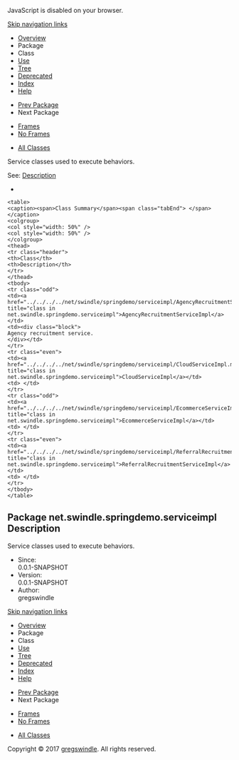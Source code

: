 JavaScript is disabled on your browser.

[Skip navigation
    links](#skip.navbar.top "Skip navigation links")

  - [Overview](../../../../overview-summary.md)
  - Package
  - Class
  - [Use](package-use.md)
  - [Tree](package-tree.md)
  - [Deprecated](../../../../deprecated-list.md)
  - [Index](../../../../index-all.md)
  - [Help](../../../../help-doc.md)

<!-- end list -->

  - [Prev Package](../../../../net/swindle/springdemo/service/package-summary.md)
  - Next Package

<!-- end list -->

  - [Frames](../../../../index.md?net/swindle/springdemo/serviceimpl/package-summary.md)
  - [No Frames](package-summary.md)

<!-- end list -->

  - [All Classes](../../../../allclasses-noframe.md)

Service classes used to execute behaviors.

See: [Description](#package.description)

  - 
    
    <table>
    <caption><span>Class Summary</span><span class="tabEnd"> </span></caption>
    <colgroup>
    <col style="width: 50%" />
    <col style="width: 50%" />
    </colgroup>
    <thead>
    <tr class="header">
    <th>Class</th>
    <th>Description</th>
    </tr>
    </thead>
    <tbody>
    <tr class="odd">
    <td><a href="../../../../net/swindle/springdemo/serviceimpl/AgencyRecruitmentServiceImpl.md" title="class in net.swindle.springdemo.serviceimpl">AgencyRecruitmentServiceImpl</a></td>
    <td><div class="block">
    Agency recruitment service.
    </div></td>
    </tr>
    <tr class="even">
    <td><a href="../../../../net/swindle/springdemo/serviceimpl/CloudServiceImpl.md" title="class in net.swindle.springdemo.serviceimpl">CloudServiceImpl</a></td>
    <td> </td>
    </tr>
    <tr class="odd">
    <td><a href="../../../../net/swindle/springdemo/serviceimpl/EcommerceServiceImpl.md" title="class in net.swindle.springdemo.serviceimpl">EcommerceServiceImpl</a></td>
    <td> </td>
    </tr>
    <tr class="even">
    <td><a href="../../../../net/swindle/springdemo/serviceimpl/ReferralRecruitmentServiceImpl.md" title="class in net.swindle.springdemo.serviceimpl">ReferralRecruitmentServiceImpl</a></td>
    <td> </td>
    </tr>
    </tbody>
    </table>

## Package net.swindle.springdemo.serviceimpl Description

Service classes used to execute behaviors.

  - Since:  
    0.0.1-SNAPSHOT
  - Version:  
    0.0.1-SNAPSHOT
  - Author:  
    gregswindle

[Skip navigation
    links](#skip.navbar.bottom "Skip navigation links")

  - [Overview](../../../../overview-summary.md)
  - Package
  - Class
  - [Use](package-use.md)
  - [Tree](package-tree.md)
  - [Deprecated](../../../../deprecated-list.md)
  - [Index](../../../../index-all.md)
  - [Help](../../../../help-doc.md)

<!-- end list -->

  - [Prev Package](../../../../net/swindle/springdemo/service/package-summary.md)
  - Next Package

<!-- end list -->

  - [Frames](../../../../index.md?net/swindle/springdemo/serviceimpl/package-summary.md)
  - [No Frames](package-summary.md)

<!-- end list -->

  - [All Classes](../../../../allclasses-noframe.md)

Copyright © 2017 [gregswindle](https://github.com/gregswindle). All
rights reserved.
